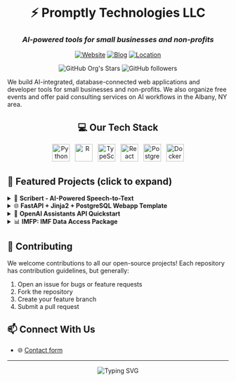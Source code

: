 <div align="center">
  
# ⚡️ Promptly Technologies LLC
### *AI-powered tools for small businesses and non-profits*

[![Website](https://img.shields.io/badge/🌐_Website-promptlytechnologies.com-blue)](https://promptlytechnologies.com)
[![Blog](https://img.shields.io/badge/📖_Blog-Knowledge_Worker's_Guide-orange)](https://knowledgeworkersguide.substack.com/)
[![Location](https://img.shields.io/badge/📍_Based_in-Albany,_NY-green)](https://promptlytechnologies.com/#/#contact)

</div>

<div align="center">
  
![GitHub Org's Stars](https://img.shields.io/github/stars/Promptly-Technologies-LLC?style=social)
![GitHub followers](https://img.shields.io/github/followers/Promptly-Technologies-LLC?style=social)
  
</div>

We build AI-integrated, database-connected web applications and developer tools for small businesses and non-profits. We also organize free events and offer paid consulting services on AI workflows in the Albany, NY area.

<div align="center">
  <h2>💻 Our Tech Stack</h2>
  <img src="https://cdn.jsdelivr.net/gh/devicons/devicon@latest/icons/python/python-original.svg" height="40px" alt="Python" title="Python" />&nbsp;&nbsp;
  <img src="https://cdn.jsdelivr.net/gh/devicons/devicon@latest/icons/r/r-original.svg" height="40px" alt="R" title="R" />&nbsp;&nbsp;
  <img src="https://cdn.jsdelivr.net/gh/devicons/devicon@latest/icons/typescript/typescript-original.svg" height="40px" alt="TypeScript" title="TypeScript" />&nbsp;&nbsp;
  <img src="https://cdn.jsdelivr.net/gh/devicons/devicon@latest/icons/react/react-original.svg" height="40px" alt="React" title="React" />&nbsp;&nbsp;
  <img src="https://cdn.jsdelivr.net/gh/devicons/devicon@latest/icons/postgresql/postgresql-original-wordmark.svg" height="40px" alt="PostgreSQL" title="PostgreSQL" />&nbsp;&nbsp;
  <img src="https://cdn.jsdelivr.net/gh/devicons/devicon@latest/icons/docker/docker-original-wordmark.svg" height="40px" alt="Docker" title="Docker" />
</div>

## 💫 Featured Projects (click to expand)

<details>
<summary>🎯 <b>Scribert - AI-Powered Speech-to-Text</b></summary>

![Scribert Screenshot](/path/to/screenshot.png)
*Transform voice notes into polished text with our [intelligent transcription service](https://www.scribert.com/)*

**Key Features:**
- 🎙️ Advanced speech recognition
- 🤖 LLM-powered editing
- ✨ Automatic formatting
</details>

<details>
<summary>🌐 <b>FastAPI + Jinja2 + PostgreSQL Webapp Template</b></summary>

A [production-ready webapp template](https://github.com/Promptly-Technologies-LLC/fastapi-jinja2-postgres-webapp) combining three of the most lightweight and performant open-source web frameworks:

**Core Features:**
- ⚡ Pure Python backend with FastAPI
- 🎨 Minimal-JavaScript frontend using Jinja2 HTML templating
- 🗄️ PostgreSQL database with SQLModel ORM

**Highlights:**
- 🔒 Full-featured secure authentication system
- 👥 Role-based access control
- 📚 Extensive, beginner-friendly documentation
- 🤖 Includes `llms.txt` prompt file for AI development

[📖 View Documentation](https://promptlytechnologies.com/fastapi-jinja2-postgres-webapp/)
</details>

<details>
<summary>🤖 <b>OpenAI Assistants API Quickstart</b></summary>

A [streamlined template](https://github.com/Promptly-Technologies-LLC/openai-assistants-python-quickstart) for building AI-powered applications using the OpenAI Assistants API.

**Tech Stack:**
- 🐍 Python + FastAPI backend
- 🎯 Jinja2 templating
- 🧠 OpenAI Assistants API integration
</details>

<details>
<summary>📊 <b>IMFP: IMF Data Access Package</b></summary>

A [Python package](https://github.com/Promptly-Technologies-LLC/imfp) providing comprehensive access to International Monetary Fund data. 

**Key Information:**
- 📈 Complete IMF data access
- 🤝 Sister library to [imfr](https://github.com/christophergandrud/imfr)
- ✨ Version 2 developed by Promptly's president
</details>

## 🤝 Contributing
We welcome contributions to all our open-source projects! Each repository has contribution guidelines, but generally:
1. Open an issue for bugs or feature requests
2. Fork the repository
3. Create your feature branch
4. Submit a pull request

## 📫 Connect With Us
- 🌐 [Contact form](https://promptlytechnologies.com/#/#contact)

---

<div align="center">
  <img src="https://readme-typing-svg.herokuapp.com?font=Fira+Code&pause=1000&color=2E8DFF&center=true&vCenter=true&width=435&lines=Working+toward+a+future...;where+AI+serves+human+thriving" alt="Typing SVG" />
</div>
